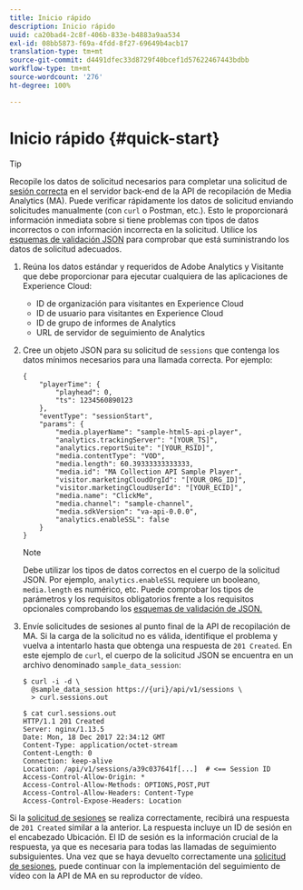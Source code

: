 ```yaml
---
title: Inicio rápido
description: Inicio rápido
uuid: ca20bad4-2c8f-406b-833e-b4883a9aa534
exl-id: 08bb5873-f69a-4fdd-8f27-69649b4acb17
translation-type: tm+mt
source-git-commit: d4491dfec33d8729f40bcef1d57622467443bdbb
workflow-type: tm+mt
source-wordcount: '276'
ht-degree: 100%

---
```


# Inicio rápido {#quick-start}

>[!TIP]
>
>Recopile los datos de solicitud necesarios para completar una solicitud de [sesión correcta](/help/media-collection-api/mc-api-ref/mc-api-sessions-req.md) en el servidor back-end de la API de recopilación de Media Analytics (MA). Puede verificar rápidamente los datos de solicitud enviando solicitudes manualmente (con `curl` o Postman, etc.). Esto le proporcionará información inmediata sobre si tiene problemas con tipos de datos incorrectos o con información incorrecta en la solicitud. Utilice los [esquemas de validación JSON](/help/media-collection-api/mc-api-ref/mc-api-json-validation.md) para comprobar que está suministrando los datos de solicitud adecuados.

1. Reúna los datos estándar y requeridos de Adobe Analytics y Visitante que debe proporcionar para ejecutar cualquiera de las aplicaciones de Experience Cloud:

   * ID de organización para visitantes en Experience Cloud
   * ID de usuario para visitantes en Experience Cloud
   * ID de grupo de informes de Analytics
   * URL de servidor de seguimiento de Analytics

1. Cree un objeto JSON para su solicitud de `sessions` que contenga los datos mínimos necesarios para una llamada correcta. Por ejemplo:

   ```
   { 
       "playerTime": { 
           "playhead": 0, 
           "ts": 1234560890123 
       }, 
       "eventType": "sessionStart", 
       "params": { 
           "media.playerName": "sample-html5-api-player", 
           "analytics.trackingServer": "[YOUR_TS]", 
           "analytics.reportSuite": "[YOUR_RSID]", 
           "media.contentType": "VOD", 
           "media.length": 60.39333333333333, 
           "media.id": "MA Collection API Sample Player", 
           "visitor.marketingCloudOrgId": "[YOUR_ORG_ID]", 
           "visitor.marketingCloudUserId": "[YOUR_ECID]",
           "media.name": "ClickMe", 
           "media.channel": "sample-channel", 
           "media.sdkVersion": "va-api-0.0.0", 
           "analytics.enableSSL": false 
       } 
   }
   ```

   >[!NOTE]
   >
   >Debe utilizar los tipos de datos correctos en el cuerpo de la solicitud JSON. Por ejemplo, `analytics.enableSSL` requiere un booleano, `media.length` es numérico, etc. Puede comprobar los tipos de parámetros y los requisitos obligatorios frente a los requisitos opcionales comprobando los [esquemas de validación de JSON.](/help/media-collection-api/mc-api-impl/mc-api-validate-reqs.md)

1. Envíe solicitudes de sesiones al punto final de la API de recopilación de MA. Si la carga de la solicitud no es válida, identifique el problema y vuelva a intentarlo hasta que obtenga una respuesta de `201 Created`. En este ejemplo de `curl`, el cuerpo de la solicitud JSON se encuentra en un archivo denominado `sample_data_session`:

   ```
   $ curl -i -d \ 
     @sample_data_session https://{uri}/api/v1/sessions \ 
     > curl.sessions.out 
   
   $ cat curl.sessions.out 
   HTTP/1.1 201 Created 
   Server: nginx/1.13.5 
   Date: Mon, 18 Dec 2017 22:34:12 GMT 
   Content-Type: application/octet-stream 
   Content-Length: 0 
   Connection: keep-alive 
   Location: /api/v1/sessions/a39c037641f[...]  # <== Session ID  
   Access-Control-Allow-Origin: * 
   Access-Control-Allow-Methods: OPTIONS,POST,PUT 
   Access-Control-Allow-Headers: Content-Type 
   Access-Control-Expose-Headers: Location
   ```

Si la [solicitud de sesiones](/help/media-collection-api/mc-api-ref/mc-api-sessions-req.md) se realiza correctamente, recibirá una respuesta de `201 Created` similar a la anterior. La respuesta incluye un ID de sesión en el encabezado Ubicación. El ID de sesión es la información crucial de la respuesta, ya que es necesaria para todas las llamadas de seguimiento subsiguientes. Una vez que se haya devuelto correctamente una [solicitud de sesiones](/help/media-collection-api/mc-api-ref/mc-api-sessions-req.md), puede continuar con la implementación del seguimiento de vídeo con la API de MA en su reproductor de vídeo.
